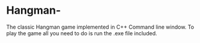 # Hangman-
The classic Hangman game implemented in C++ Command line window. To play the game all you need to do is run the .exe file included.
